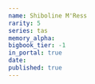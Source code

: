 ```yaml
---
name: Shiboline M'Ress
rarity: 5
series: tas
memory_alpha:
bigbook_tier: -1
in_portal: true
date:
published: true
---
```



